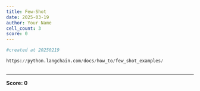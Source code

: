 ```yaml
---
title: Few-Shot
date: 2025-03-19
author: Your Name
cell_count: 3
score: 0
---
```


```python
#created at 20250219
```


```python
https://python.langchain.com/docs/how_to/few_shot_examples/
```


```python

```


---
**Score: 0**